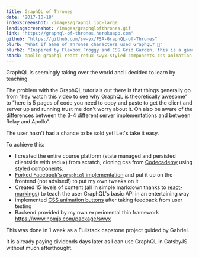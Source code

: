 ```yaml
---
title: GraphQL of Thrones
date: "2017-10-18"
indexscreenshot: /images/graphql.jpg-large
landingscreenshot: /images/graphqlofthrones.gif
link: "https://graphql-of-thrones.herokuapp.com"
github: "https://github.com/sw-yx/FSA-GraphQL-of-Thrones"
blurb: "What if Game of Thrones characters used GraphQL? 🎲"
blurb2: "Inspired by Flexbox Froggy and CSS Grid Garden, this is a game to progressively learn the basic API of GraphQL without getting lost in all the tooling. Alternate between LEARN and PLAY modes reimagining how Game of Thrones characters could solve their problems with GraphQL."
stack: apollo graphql react redux swyx styled-components css-animation
---
```


GraphQL is seemingly taking over the world and I decided to learn by teaching.

The problem with the GraphQL tutorials out there is that things generally go from "hey watch this video to see why GraphQL is theoretically awesome" to "here is 5 pages of code you need to copy and paste to get the client and server up and running trust me don't worry about it. Oh also be aware of the differences between the 3-4 different server implementations and between Relay and Apollo".

The user hasn't had a chance to be sold yet! Let's take it easy.

To achieve this:

- I created the entire course platform (state managed and persisted clientside with redux) from scratch, cloning css from [Codecademy](http://codecademy.com/learn/learn-html) using [styled components](https://www.styled-components.com/docs/basics).
- [Forked Facebook's `graphiql` implementation](https://www.npmjs.com/package/swyx-graphiql) and put it up on the frontend (not advised!) to put my own tweaks on it
- Created 15 levels of content (all in simple markdown thanks to [react-markings](http://thejameskyle.com/react-markings.html)) to teach the user GraphQL's basic API in an entertaining way
- implemented [CSS animation buttons](https://codepen.io/aundrekerr/pen/GtLul/) after taking feedback from user testing
- Backend provided by my own experimental thin framework <https://www.npmjs.com/package/swyx>

This was done in 1 week as a Fullstack capstone project guided by Gabriel.

It is already paying dividends days later as I can use GraphQL in GatsbyJS without much afterthought.